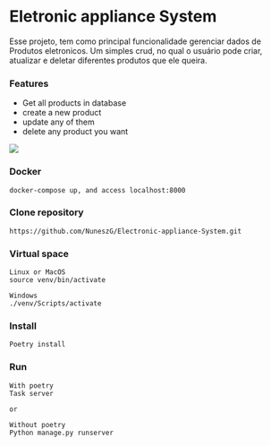 # Eletronic appliance System

Esse projeto, tem como principal funcionalidade gerenciar dados de Produtos eletronicos.
Um simples crud, no qual o usuário pode criar, atualizar e deletar diferentes produtos que ele queira.

### Features
- Get all products in database
- create a new product 
- update any of them
- delete any product you want 

<img src="/assets/media/Captura de ecrã 2024-11-13 211347.png">

### Docker
```
docker-compose up, and access localhost:8000
```

### Clone repository
```
https://github.com/NuneszG/Electronic-appliance-System.git
```

### Virtual space
```
Linux or MacOS
source venv/bin/activate

Windows
./venv/Scripts/activate
```

### Install
```
Poetry install
```

### Run
```
With poetry
Task server

or

Without poetry
Python manage.py runserver
```
